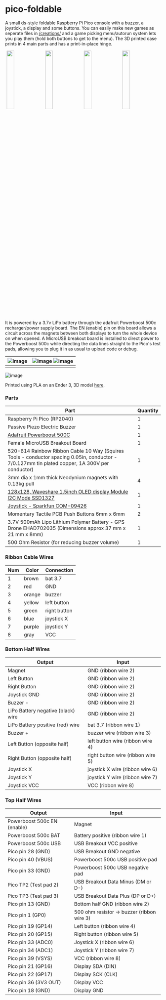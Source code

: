 # pico-foldable
A small ds-style foldable Raspberry Pi Pico console with a buzzer, a joystick, a display and some buttons. You can easily make new games as seperate files in [/creations/](./creations) and a game picking menu/autorun system lets you play them (hold both buttons to get to the menu). The 3D printed case prints in 4 main parts and has a print-in-place hinge.

<p>
    <img src="https://github.com/james1236/pico-foldable/assets/32351696/9d0a6abc-5b67-467e-b81d-890ebed0388c" hspace="5" width="22%">
    <img src="https://github.com/james1236/pico-foldable/assets/32351696/9f8c85b8-f91b-49f8-83f5-2bb58d9d0914" hspace="5" width="22%">
    <img src="https://github.com/james1236/pico-foldable/assets/32351696/b74bf623-ddfa-46ec-a7d2-50976fcb6a54" hspace="5" width="22%">
    <img src="https://github.com/james1236/pico-foldable/assets/32351696/8c3868cd-134a-4ad1-ab15-f749ec9a26fd" hspace="5" width="22%">
</p>

It is powered by a 3.7v LiPo battery through the adafruit Powerboost 500c recharger/power supply board. The EN (enable) pin on this board allows a circuit across the magnets between both displays to turn the whole device on when opened. A MicroUSB breakout board is installed to direct power to the Powerboost 500c while directing the data lines straight to the Pico's test pads, allowing you to plug it in as usual to upload code or debug.
  
  | ![image](https://github.com/james1236/pico-foldable/assets/32351696/44b3f60a-3530-4519-ae03-977d827620c5) | ![image](https://github.com/james1236/pico-foldable/assets/32351696/934e8bf3-216b-4ffb-ba50-f164010f837c) ![image](https://github.com/james1236/pico-foldable/assets/32351696/ccd3c34d-ce71-40cc-b3b3-a8c42e955d2d) |
| ----- | ----- |
|     |  |

![image](https://github.com/james1236/pico-foldable/assets/32351696/fb83f271-5d0a-4dfd-a70e-ba5e97ff7ab7)

Printed using PLA on an Ender 3, 3D model [here](./complete%20pico%20foldable.stl).


### Parts
|Part|Quantity|
|---|---|
|Raspberry Pi Pico (RP2040)|1|
|Passive Piezo Electric Buzzer|1|
|<a href="https://www.adafruit.com/product/1944">Adafruit Powerboost 500C</a>|1|
|Female MicroUSB Breakout Board|1|
|520-614 Rainbow Ribbon Cable 10 Way (Squires Tools - conductor spacing 0.05in, conductor - 7/0.127mm tin plated copper, 1A 300V per conductor)|1|
|3mm dia x 1mm thick Neodynium magnets with 0.13kg pull|4|
|<a href="https://www.waveshare.com/1.5inch-OLED-Module.htm">128x128, Waveshare 1.5inch OLED display Module I2C Mode SSD1327</a>|1|
|<a href="https://www.sparkfun.com/products/9426">Joystick - Sparkfun COM-09426</a>|1|
|Momentary Tactile PCB Push Buttons 6mm x 6mm|2|
|3.7V 500mAh Lipo Lithium Polymer Battery - GPS Drone EHAD702035 (Dimensions approx 37 mm x 21 mm x 8mm) |1|
|500 Ohm Resistor (for reducing buzzer volume)|1|

### Ribbon Cable Wires
|Num|Color|Connection|
|---|---|---|
|1|brown|bat 3.7|
|2|red|GND|
|3|orange|buzzer|
|4|yellow|left button|
|5|green|right button|
|6|blue|joystick X|
|7|purple|joystick Y|
|8|gray|VCC|

### Bottom Half Wires
|Output|Input|
|---|---|
|Magnet|GND (ribbon wire 2)|
|Left Button|GND (ribbon wire 2)|
|Right Button|GND (ribbon wire 2)|
|Joystick GND|GND (ribbon wire 2)|
|Buzzer -|GND (ribbon wire 2)|
|LiPo Battery negative (black) wire|GND (ribbon wire 2)|
|LiPo Battery positive (red) wire|bat 3.7 (ribbon wire 1)|
|Buzzer +|buzzer wire (ribbon wire 3)|
|Left Button (opposite half)|left button wire (ribbon wire 4)|
|Right Button (opposite half)|right button wire (ribbon wire 5)|
|Joystick X|joystick X wire (ribbon wire 6)|
|Joystick Y|joystick Y wire (ribbon wire 7)|
|Joystick VCC|VCC (ribbon wire 8)|

### Top Half Wires
|Output|Input|
|---|---|
|Powerboost 500c EN (enable)|Magnet|
|Powerboost 500c BAT|Battery positive (ribbon wire 1)|
|Powerboost 500c USB|USB Breakout VCC positive|
|Pico pin 28 (GND)|USB Breakout GND negative|
|Pico pin 40 (VBUS)|Powerboost 500c USB positive pad|
|Pico pin 33 (GND)|Powerboost 500c USB negative pad|
|Pico TP2 (Test pad 2)|USB Breakout Data Minus (DM or D-)|
|Pico TP3 (Test pad 3)|USB Breakout Data Plus (DP or D+)|
|Pico pin 13 (GND)|Bottom half GND (ribbon wire 2)|
|Pico pin 1 (GP0)|500 ohm resistor -> buzzer (ribbon wire 3)|
|Pico pin 19 (GP14)|Left button (ribbon wire 4)|
|Pico pin 20 (GP15)|Right button (ribbon wire 5)|
|Pico pin 33 (ADC0)|Joystick X (ribbon wire 6)|
|Pico pin 34 (ADC1)|Joystick Y (ribbon wire 7)|
|Pico pin 39 (VSYS)|VCC (ribbon wire 8)|
|Pico pin 21 (GP16)|Display SDA (DIN)|
|Pico pin 22 (GP17)|Display SCK (CLK)|
|Pico pin 36 (3V3 OUT)|Display VCC|
|Pico pin 18 (GND)|Display GND|
